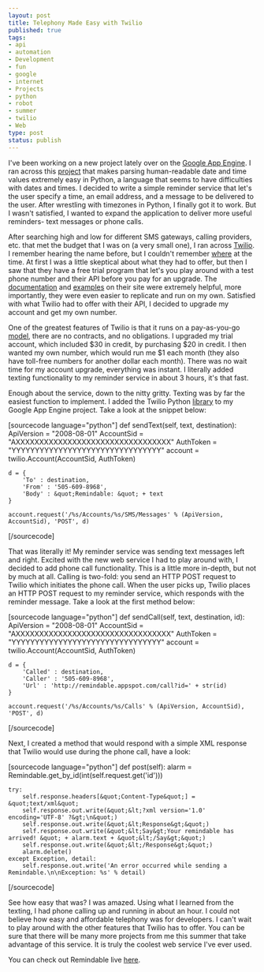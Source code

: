 ```yaml
--- 
layout: post
title: Telephony Made Easy with Twilio
published: true
tags: 
- api
- automation
- Development
- fun
- google
- internet
- Projects
- python
- robot
- summer
- twilio
- Web
type: post
status: publish
---
```

I've been working on a new project lately over on the <a href="http://code.google.com/appengine/" target="_blank">Google App Engine</a>. I ran across this <a href="http://code.google.com/p/parsedatetime/" target="_blank">project</a> that makes parsing human-readable date and time values extremely easy in Python, a language that seems to have difficulties with dates and times. I decided to write a simple reminder service that let's the user specify a time, an email address, and a message to be delivered to the user. After wrestling with timezones in Python, I finally got it to work. But I wasn't satisfied, I wanted to expand the application to deliver more useful reminders- text messages or phone calls.

After searching high and low for different SMS gateways, calling providers, etc. that met the budget that I was on (a very small one), I ran across <a href="http://www.twilio.com/" target="_blank">Twilio</a>. I remember hearing the name before, but I couldn't remember <a href="http://techcrunch.com/2010/02/09/twilio-sms-api/" target="_blank">where</a> at the time. At first I was a little skeptical about what they had to offer, but then I saw that they have a free trial program that let's you play around with a test phone number and their API before you pay for an upgrade. The <a href="http://www.twilio.com/docs/index" target="_blank">documentation</a> and <a href="http://www.twilio.com/docs/howto/" target="_blank">examples</a> on their site were extremely helpful, more importantly, they were even easier to replicate and run on my own. Satisfied with what Twilio had to offer with their API, I decided to upgrade my account and get my own number.

One of the greatest features of Twilio is that it runs on a pay-as-you-go <a href="http://www.twilio.com/pricing-signup" target="_blank">model</a>, there are no contracts, and no obligations. I upgraded my trial account, which included $30 in credit, by purchasing $20 in credit. I then wanted my own number, which would run me $1 each month (they also have toll-free numbers for another dollar each month). There was no wait time for my account upgrade, everything was instant. I literally added texting functionality to my reminder service in about 3 hours, it's that fast.

Enough about the service, down to the nitty gritty. Texting was by far the easiest function to implement. I added the Twilio Python <a href="http://www.twilio.com/docs/libraries/" target="_blank">library</a> to my Google App Engine project. Take a look at the snippet below:

[sourcecode language="python"]
def sendText(self, text, destination):
    ApiVersion = &quot;2008-08-01&quot;
    AccountSid = &quot;AXXXXXXXXXXXXXXXXXXXXXXXXXXXXXXXXX&quot;
    AuthToken = &quot;YYYYYYYYYYYYYYYYYYYYYYYYYYYYYYYY&quot;
    account = twilio.Account(AccountSid, AuthToken)

    d = {
        'To' : destination,
        'From' : '505-609-8968',
        'Body' : &quot;Remindable: &quot; + text
    }

    account.request('/%s/Accounts/%s/SMS/Messages' % (ApiVersion, AccountSid), 'POST', d)
[/sourcecode]

That was literally it! My reminder service was sending text messages left and right. Excited with the new web service I had to play around with, I decided to add phone call functionality. This is a little more in-depth, but not by much at all. Calling is two-fold: you send an HTTP POST request to Twilio which initiates the phone call. When the user picks up, Twilio places an HTTP POST request to my reminder service, which responds with the reminder message. Take a look at the first method below:

[sourcecode language="python"]
def sendCall(self, text, destination, id):
    ApiVersion = &quot;2008-08-01&quot;
    AccountSid = &quot;AXXXXXXXXXXXXXXXXXXXXXXXXXXXXXXXXX&quot;
    AuthToken = &quot;YYYYYYYYYYYYYYYYYYYYYYYYYYYYYYYY&quot;
    account = twilio.Account(AccountSid, AuthToken)

    d = {
        'Called' : destination,
        'Caller' : '505-609-8968',
        'Url' : 'http://remindable.appspot.com/call?id=' + str(id)
    }

    account.request('/%s/Accounts/%s/Calls' % (ApiVersion, AccountSid), 'POST', d)
[/sourcecode]

Next, I created a method that would respond with a simple XML response that Twilio would use during the phone call, have a look:

[sourcecode language="python"]
def post(self):
    alarm = Remindable.get_by_id(int(self.request.get('id')))

    try:
        self.response.headers[&quot;Content-Type&quot;] = &quot;text/xml&quot;
        self.response.out.write(&quot;&lt;?xml version='1.0' encoding='UTF-8' ?&gt;\n&quot;)
        self.response.out.write(&quot;&lt;Response&gt;&quot;)
        self.response.out.write(&quot;&lt;Say&gt;Your remindable has arrived! &quot; + alarm.text + &quot;&lt;/Say&gt;&quot;)
        self.response.out.write(&quot;&lt;/Response&gt;&quot;)
        alarm.delete()
    except Exception, detail:
        self.response.out.write('An error occurred while sending a Remindable.\n\nException: %s' % detail)
[/sourcecode]

See how easy that was? I was amazed. Using what I learned from the texting, I had phone calling up and running in about an hour. I could not believe how easy and affordable telephony was for developers. I can't wait to play around with the other features that Twilio has to offer. You can be sure that there will be many more projects from me this summer that take advantage of this service. It is truly the coolest web service I've ever used.

You can check out Remindable live <a href="http://remindableapp.com/" target="_blank">here</a>.
